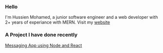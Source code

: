 ### Hello

I'm Hussien Mohamed, a junior software engineer and a web developer with 2+ years of experiance with MERN.
Visit my <a href="https://hussienma.github.io/My-Portfolio/">website</a>

### A Project I have done recently

<a href="https://messaging-app-by-hussienmahba.onrender.com/">Messaging App using Node and React</a>
